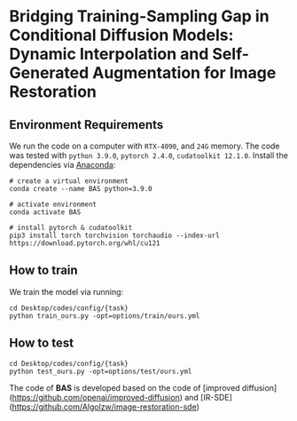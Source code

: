 # Bridging Training-Sampling Gap in Conditional Diffusion Models: <br> Dynamic Interpolation and Self-Generated Augmentation for Image Restoration


## Environment Requirements

 We run the code on a computer with `RTX-4090`, and `24G` memory. The code was tested with `python 3.9.0`, `pytorch 2.4.0`, `cudatoolkit 12.1.0`. Install the dependencies via [Anaconda](https://www.anaconda.com/):

```
# create a virtual environment
conda create --name BAS python=3.9.0

# activate environment
conda activate BAS

# install pytorch & cudatoolkit
pip3 install torch torchvision torchaudio --index-url https://download.pytorch.org/whl/cu121
```

## How to train
We train the model via running:

```
cd Desktop/codes/config/{task}
python train_ours.py -opt=options/train/ours.yml
```
## How to test
```
cd Desktop/codes/config/{task}
python test_ours.py -opt=options/test/ours.yml
```


The code of **BAS** is developed based on the code of [improved diffusion] (https://github.com/openai/improved-diffusion) and [IR-SDE] (https://github.com/Algolzw/image-restoration-sde)


